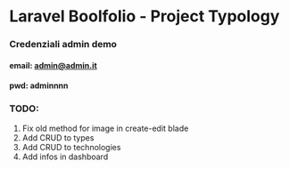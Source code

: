 **Laravel Boolfolio - Project Typology**
===

### Credenziali admin demo
#### email: admin@admin.it
#### pwd: adminnnn

### TODO:
1. Fix old method for image in create-edit blade
1. Add CRUD to types
1. Add CRUD to technologies
1. Add infos in dashboard
